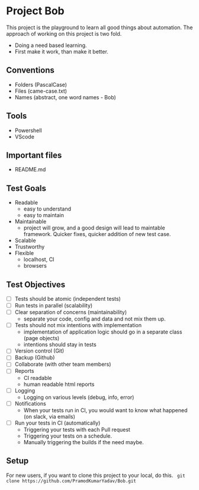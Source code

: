 # Project Bob

This project is the playground to learn all good things about automation. The approach of working on this project is two fold.

- Doing a need based learning.
- First make it work, than make it better.

## Conventions

- Folders (PascalCase)
- Files (came-case.txt)
- Names (abstract, one word names - Bob)

## Tools

- Powershell
- VScode

## Important files

- README.md

## Test Goals

- Readable
  - easy to understand
  - easy to maintain
- Maintainable
  - project will grow, and a good design will lead to maintable framework. Quicker fixes, quicker addition of new test case. 
- Scalable
- Trustworthy
- Flexible
  - localhost, CI
  - browsers

## Test Objectives

-[ ] Tests should be atomic (independent tests)
-[ ] Run tests in parallel (scalability)
-[ ] Clear separation of concerns (maintainability)
    - separate your code, config and data and not mix them up. 
-[ ] Tests should not mix intentions with implementation
    - implementation of application logic should go in a separate class (page objects)
    - intentions should stay in tests
-[ ] Version control (Git)
-[ ] Backup (Github)
-[ ] Collaborate (with other team members)
-[ ] Reports
    - CI readable
    - human readable html reports
-[ ] Logging
    - Logging on various levels (debug, info, error)
-[ ] Notifications
    - When your tests run in CI, you would want to know what happened (on slack, via emails)
-[ ] Run your tests in CI (automatically)
    - Triggering  your tests with each Pull request
    - Triggering your tests on a schedule.
    - Manually triggering the builds if the need maybe.

## Setup
For new users, if you want to clone this project to your local, do this.
``` git clone https://github.com/PramodKumarYadav/Bob.git```
